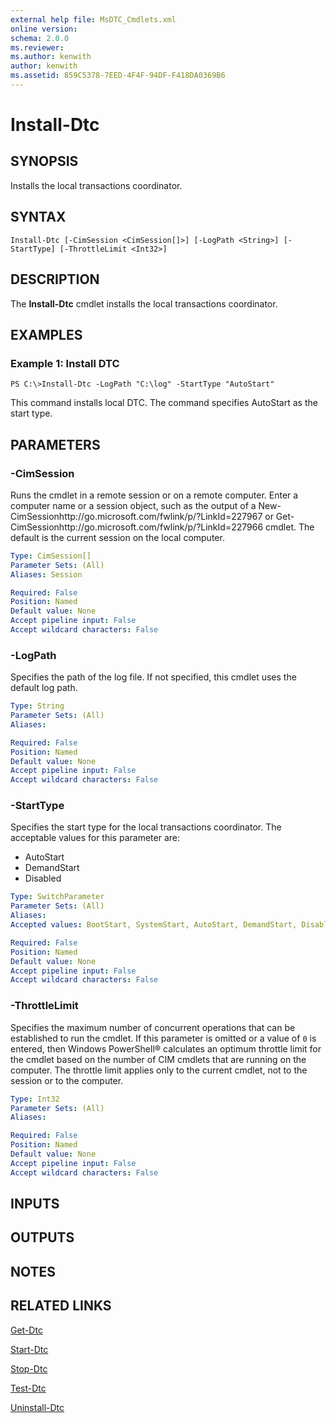 ```yaml
---
external help file: MsDTC_Cmdlets.xml
online version: 
schema: 2.0.0
ms.reviewer:
ms.author: kenwith
author: kenwith
ms.assetid: 859C5378-7EED-4F4F-94DF-F418DA0369B6
---
```


# Install-Dtc

## SYNOPSIS
Installs the local transactions coordinator.

## SYNTAX

```
Install-Dtc [-CimSession <CimSession[]>] [-LogPath <String>] [-StartType] [-ThrottleLimit <Int32>]
```

## DESCRIPTION
The **Install-Dtc** cmdlet installs the local transactions coordinator.

## EXAMPLES

### Example 1: Install DTC
```
PS C:\>Install-Dtc -LogPath "C:\log" -StartType "AutoStart"
```

This command installs local DTC.
The command specifies AutoStart as the start type.

## PARAMETERS

### -CimSession
Runs the cmdlet in a remote session or on a remote computer.
Enter a computer name or a session object, such as the output of a New-CimSessionhttp://go.microsoft.com/fwlink/p/?LinkId=227967 or Get-CimSessionhttp://go.microsoft.com/fwlink/p/?LinkId=227966 cmdlet.
The default is the current session on the local computer.

```yaml
Type: CimSession[]
Parameter Sets: (All)
Aliases: Session

Required: False
Position: Named
Default value: None
Accept pipeline input: False
Accept wildcard characters: False
```

### -LogPath
Specifies the path of the log file.
If not specified, this cmdlet uses the default log path.

```yaml
Type: String
Parameter Sets: (All)
Aliases: 

Required: False
Position: Named
Default value: None
Accept pipeline input: False
Accept wildcard characters: False
```

### -StartType
Specifies the start type for the local transactions coordinator.
The acceptable values for this parameter are:

- AutoStart
- DemandStart
- Disabled

```yaml
Type: SwitchParameter
Parameter Sets: (All)
Aliases: 
Accepted values: BootStart, SystemStart, AutoStart, DemandStart, Disabled

Required: False
Position: Named
Default value: None
Accept pipeline input: False
Accept wildcard characters: False
```

### -ThrottleLimit
Specifies the maximum number of concurrent operations that can be established to run the cmdlet.
If this parameter is omitted or a value of `0` is entered, then Windows PowerShell® calculates an optimum throttle limit for the cmdlet based on the number of CIM cmdlets that are running on the computer.
The throttle limit applies only to the current cmdlet, not to the session or to the computer.

```yaml
Type: Int32
Parameter Sets: (All)
Aliases: 

Required: False
Position: Named
Default value: None
Accept pipeline input: False
Accept wildcard characters: False
```

## INPUTS

## OUTPUTS

## NOTES

## RELATED LINKS

[Get-Dtc](./Get-Dtc.md)

[Start-Dtc](./Start-Dtc.md)

[Stop-Dtc](./Stop-Dtc.md)

[Test-Dtc](./Test-Dtc.md)

[Uninstall-Dtc](./Uninstall-Dtc.md)

